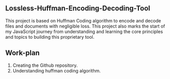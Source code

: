 ## Lossless-Huffman-Encoding-Decoding-Tool
This project is based on Huffman Coding algorithm to encode and decode files and documents with negligible loss. This project also marks the start of my JavaScript journey from understanding and learning the core principles and topics to building this proprietary tool.


## Work-plan
1. Creating the Github repository.
2. Understanding huffman coding algorithm.
